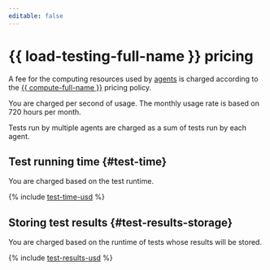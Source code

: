 ```yaml
---
editable: false
---
```


# {{ load-testing-full-name }} pricing




A fee for the computing resources used by [agents](concepts/agent.md) is charged according to the [{{ compute-full-name }}](../compute/pricing.md) pricing policy.

You are charged per second of usage. The monthly usage rate is based on 720 hours per month.

Tests run by multiple agents are charged as a sum of tests run by each agent.

## Test running time {#test-time}

You are charged based on the test runtime.



{% include [test-time-usd](../_pricing/load-testing/test-time-usd.md) %}


## Storing test results {#test-results-storage}

You are charged based on the runtime of tests whose results will be stored.



{% include [test-results-usd](../_pricing/load-testing/test-results-usd.md) %}

